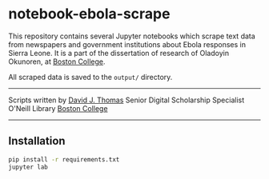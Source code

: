 # notebook-ebola-scrape

This repository contains several Jupyter notebooks which scrape text data from newspapers and government institutions about Ebola responses in Sierra Leone. It is a part of the dissertation of research of Oladoyin Okunoren, at [Boston College](https://bc.edu).

All scraped data is saved to the `output/` directory.

---

Scripts written by
[David J. Thomas](mailto:thomaei@bc.edu)
Senior Digital Scholarship Specialist
O'Neill Library
[Boston College](https://bc.edu)

---

## Installation

``` bash
pip install -r requirements.txt
jupyter lab
```